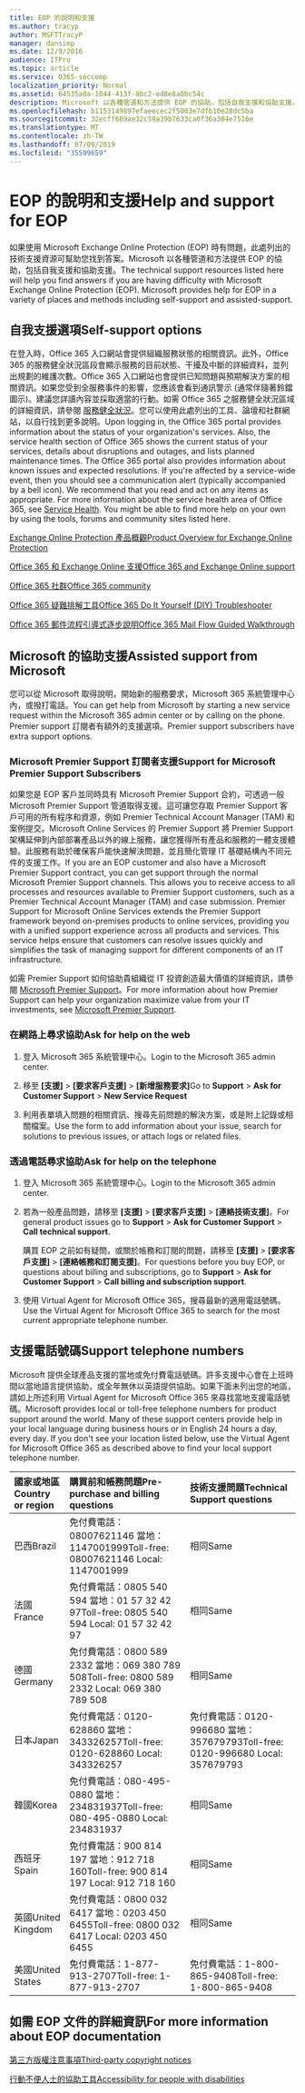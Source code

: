 ```yaml
---
title: EOP 的說明和支援
ms.author: tracyp
author: MSFTTracyP
manager: dansimp
ms.date: 12/9/2016
audience: ITPro
ms.topic: article
ms.service: O365-seccomp
localization_priority: Normal
ms.assetid: 64535a0a-1044-413f-8bc2-ed8e8a0bc54c
description: Microsoft 以各種管道和方法提供 EOP 的協助，包括自我支援和協助支援。
ms.openlocfilehash: b1153149897efaeecec2f5003e7dfb10e28dc5ba
ms.sourcegitcommit: 32ecff689ae32c59a39b7633ca0f36a304e7516e
ms.translationtype: MT
ms.contentlocale: zh-TW
ms.lasthandoff: 07/09/2019
ms.locfileid: "35599659"
---
```

# <a name="help-and-support-for-eop"></a><span data-ttu-id="0303d-103">EOP 的說明和支援</span><span class="sxs-lookup"><span data-stu-id="0303d-103">Help and support for EOP</span></span>

<span data-ttu-id="0303d-p101">如果使用 Microsoft Exchange Online Protection (EOP) 時有問題，此處列出的技術支援資源可幫助您找到答案。Microsoft 以各種管道和方法提供 EOP 的協助，包括自我支援和協助支援。</span><span class="sxs-lookup"><span data-stu-id="0303d-p101">The technical support resources listed here will help you find answers if you are having difficulty with Microsoft Exchange Online Protection (EOP). Microsoft provides help for EOP in a variety of places and methods including self-support and assisted-support.</span></span> 
  
## <a name="self-support-options"></a><span data-ttu-id="0303d-106">自我支援選項</span><span class="sxs-lookup"><span data-stu-id="0303d-106">Self-support options</span></span>

<span data-ttu-id="0303d-p102">在登入時，Office 365 入口網站會提供組織服務狀態的相關資訊。此外，Office 365 的服務健全狀況區段會顯示服務的目前狀態、干擾及中斷的詳細資料，並列出規劃的維護次數。Office 365 入口網站也會提供已知問題與預期解決方案的相關資訊。如果您受到全服務事件的影響，您應該會看到通訊警示 (通常伴隨著鈴鐺圖示)。建議您詳讀內容並採取適當的行動。如需 Office 365 之服務健全狀況區域的詳細資訊，請參閱 [服務健全狀況](https://go.microsoft.com/fwlink/?LinkId=394289)。您可以使用此處列出的工具、論壇和社群網站，以自行找到更多說明。</span><span class="sxs-lookup"><span data-stu-id="0303d-p102">Upon logging in, the Office 365 portal provides information about the status of your organization's services. Also, the service health section of Office 365 shows the current status of your services, details about disruptions and outages, and lists planned maintenance times. The Office 365 portal also provides information about known issues and expected resolutions. If you're affected by a service-wide event, then you should see a communication alert (typically accompanied by a bell icon). We recommend that you read and act on any items as appropriate. For more information about the service health area of Office 365, see [Service Health](https://go.microsoft.com/fwlink/?LinkId=394289). You might be able to find more help on your own by using the tools, forums and community sites listed here.</span></span>
  
[<span data-ttu-id="0303d-114">Exchange Online Protection 產品概觀</span><span class="sxs-lookup"><span data-stu-id="0303d-114">Product Overview for Exchange Online Protection</span></span>](https://go.microsoft.com/fwlink/p/?LinkId=279912)
  
[<span data-ttu-id="0303d-115">Office 365 和 Exchange Online 支援</span><span class="sxs-lookup"><span data-stu-id="0303d-115">Office 365 and Exchange Online support</span></span>](https://go.microsoft.com/fwlink/?LinkId=299655)
  
[<span data-ttu-id="0303d-116">Office 365 社群</span><span class="sxs-lookup"><span data-stu-id="0303d-116">Office 365 community</span></span>](https://go.microsoft.com/fwlink/?LinkId=299656)
  
[<span data-ttu-id="0303d-117">Office 365 疑難排解工具</span><span class="sxs-lookup"><span data-stu-id="0303d-117">Office 365 Do It Yourself (DIY) Troubleshooter</span></span>](https://go.microsoft.com/fwlink/?LinkId=299657)
  
[<span data-ttu-id="0303d-118">Office 365 郵件流程引導式逐步說明</span><span class="sxs-lookup"><span data-stu-id="0303d-118">Office 365 Mail Flow Guided Walkthrough</span></span>](https://go.microsoft.com/fwlink/?LinkId=323470)
  
## <a name="assisted-support-from-microsoft"></a><span data-ttu-id="0303d-119">Microsoft 的協助支援</span><span class="sxs-lookup"><span data-stu-id="0303d-119">Assisted support from Microsoft</span></span>

<span data-ttu-id="0303d-120">您可以從 Microsoft 取得說明，開始新的服務要求，Microsoft 365 系統管理中心內，或撥打電話。</span><span class="sxs-lookup"><span data-stu-id="0303d-120">You can get help from Microsoft by starting a new service request within the Microsoft 365 admin center or by calling on the phone.</span></span> <span data-ttu-id="0303d-121">Premier support 訂閱者有額外的支援選項。</span><span class="sxs-lookup"><span data-stu-id="0303d-121">Premier support subscribers have extra support options.</span></span>
  
### <a name="support-for-microsoft-premier-support-subscribers"></a><span data-ttu-id="0303d-122">Microsoft Premier Support 訂閱者支援</span><span class="sxs-lookup"><span data-stu-id="0303d-122">Support for Microsoft Premier Support Subscribers</span></span>

<span data-ttu-id="0303d-p104">如果您是 EOP 客戶並同時具有 Microsoft Premier Support 合約，可透過一般 Microsoft Premier Support 管道取得支援。這可讓您存取 Premier Support 客戶可用的所有程序和資源，例如 Premier Technical Account Manager (TAM) 和案例提交。Microsoft Online Services 的 Premier Support 將 Premier Support 架構延伸到內部部署產品以外的線上服務，讓您獲得所有產品和服務的一體支援體驗。此服務有助於確保客戶能快速解決問題，並且簡化管理 IT 基礎結構內不同元件的支援工作。</span><span class="sxs-lookup"><span data-stu-id="0303d-p104">If you are an EOP customer and also have a Microsoft Premier Support contract, you can get support through the normal Microsoft Premier Support channels. This allows you to receive access to all processes and resources available to Premier Support customers, such as a Premier Technical Account Manager (TAM) and case submission. Premier Support for Microsoft Online Services extends the Premier Support framework beyond on-premises products to online services, providing you with a unified support experience across all products and services. This service helps ensure that customers can resolve issues quickly and simplifies the task of managing support for different components of an IT infrastructure.</span></span>
  
<span data-ttu-id="0303d-127">如需 Premier Support 如何協助貴組織從 IT 投資創造最大價值的詳細資訊，請參閱 [Microsoft Premier Support](https://go.microsoft.com/fwlink/?LinkId=317437)。</span><span class="sxs-lookup"><span data-stu-id="0303d-127">For more information about how Premier Support can help your organization maximize value from your IT investments, see [Microsoft Premier Support](https://go.microsoft.com/fwlink/?LinkId=317437).</span></span>
  
### <a name="ask-for-help-on-the-web"></a><span data-ttu-id="0303d-128">在網路上尋求協助</span><span class="sxs-lookup"><span data-stu-id="0303d-128">Ask for help on the web</span></span>

1. <span data-ttu-id="0303d-129">登入 Microsoft 365 系統管理中心。</span><span class="sxs-lookup"><span data-stu-id="0303d-129">Login to the Microsoft 365 admin center.</span></span>
    
2. <span data-ttu-id="0303d-130">移至 **[支援]** \> **[要求客戶支援]** \> **[新增服務要求]**</span><span class="sxs-lookup"><span data-stu-id="0303d-130">Go to **Support** \> **Ask for Customer Support** \> **New Service Request**</span></span>
    
3. <span data-ttu-id="0303d-131">利用表單填入問題的相關資訊、搜尋先前問題的解決方案，或是附上記錄或相關檔案。</span><span class="sxs-lookup"><span data-stu-id="0303d-131">Use the form to add information about your issue, search for solutions to previous issues, or attach logs or related files.</span></span>
    
### <a name="ask-for-help-on-the-telephone"></a><span data-ttu-id="0303d-132">透過電話尋求協助</span><span class="sxs-lookup"><span data-stu-id="0303d-132">Ask for help on the telephone</span></span>

1. <span data-ttu-id="0303d-133">登入 Microsoft 365 系統管理中心。</span><span class="sxs-lookup"><span data-stu-id="0303d-133">Login to the Microsoft 365 admin center.</span></span>
    
2. <span data-ttu-id="0303d-134">若為一般產品問題，請移至 **[支援]** \> **[要求客戶支援]** \> **[連絡技術支援]**。</span><span class="sxs-lookup"><span data-stu-id="0303d-134">For general product issues go to **Support** \> **Ask for Customer Support** \> **Call technical support**.</span></span>
    
    <span data-ttu-id="0303d-135">購買 EOP 之前如有疑問，或關於帳務和訂閱的問題，請移至 **[支援]** \> **[要求客戶支援]** \> **[連絡帳務和訂閱支援]**。</span><span class="sxs-lookup"><span data-stu-id="0303d-135">For questions before you buy EOP, or questions about billing and subscriptions, go to **Support** \> **Ask for Customer Support** \> **Call billing and subscription support**.</span></span>
    
3. <span data-ttu-id="0303d-136">使用 Virtual Agent for Microsoft Office 365，搜尋最新的適用電話號碼。</span><span class="sxs-lookup"><span data-stu-id="0303d-136">Use the Virtual Agent for Microsoft Office 365 to search for the most current appropriate telephone number.</span></span>
    
## <a name="support-telephone-numbers"></a><span data-ttu-id="0303d-137">支援電話號碼</span><span class="sxs-lookup"><span data-stu-id="0303d-137">Support telephone numbers</span></span>

<span data-ttu-id="0303d-p105">Microsoft 提供全球產品支援的當地或免付費電話號碼。許多支援中心會在上班時間以當地語言提供協助，或全年無休以英語提供協助。如果下面未列出您的地區，請如上所述利用 Virtual Agent for Microsoft Office 365 來尋找當地支援電話號碼。</span><span class="sxs-lookup"><span data-stu-id="0303d-p105">Microsoft provides local or toll-free telephone numbers for product support around the world. Many of these support centers provide help in your local language during business hours or in English 24 hours a day, every day. If you don't see your location listed below, use the Virtual Agent for Microsoft Office 365 as described above to find your local support telephone number.</span></span>
  
|<span data-ttu-id="0303d-141">**國家或地區**</span><span class="sxs-lookup"><span data-stu-id="0303d-141">**Country or region**</span></span>|<span data-ttu-id="0303d-142">**購買前和帳務問題**</span><span class="sxs-lookup"><span data-stu-id="0303d-142">**Pre-purchase and billing questions**</span></span>|<span data-ttu-id="0303d-143">**技術支援問題**</span><span class="sxs-lookup"><span data-stu-id="0303d-143">**Technical Support questions**</span></span>|
|:-----|:-----|:-----|
|<span data-ttu-id="0303d-144">巴西</span><span class="sxs-lookup"><span data-stu-id="0303d-144">Brazil</span></span>  <br/> |<span data-ttu-id="0303d-145">免付費電話：08007621146          當地：1147001999</span><span class="sxs-lookup"><span data-stu-id="0303d-145">Toll-free: 08007621146          Local: 1147001999</span></span>  <br/> |<span data-ttu-id="0303d-146">相同</span><span class="sxs-lookup"><span data-stu-id="0303d-146">Same</span></span>  <br/> |
|<span data-ttu-id="0303d-147">法國</span><span class="sxs-lookup"><span data-stu-id="0303d-147">France</span></span>  <br/> |<span data-ttu-id="0303d-148">免付費電話：0805 540 594           當地：01 57 32 42 97</span><span class="sxs-lookup"><span data-stu-id="0303d-148">Toll-free: 0805 540 594           Local: 01 57 32 42 97</span></span>  <br/> |<span data-ttu-id="0303d-149">相同</span><span class="sxs-lookup"><span data-stu-id="0303d-149">Same</span></span>  <br/> |
|<span data-ttu-id="0303d-150">德國</span><span class="sxs-lookup"><span data-stu-id="0303d-150">Germany</span></span>  <br/> |<span data-ttu-id="0303d-151">免付費電話：0800 589 2332           當地：069 380 789 508</span><span class="sxs-lookup"><span data-stu-id="0303d-151">Toll-free: 0800 589 2332           Local: 069 380 789 508</span></span>  <br/> |<span data-ttu-id="0303d-152">相同</span><span class="sxs-lookup"><span data-stu-id="0303d-152">Same</span></span>  <br/> |
|<span data-ttu-id="0303d-153">日本</span><span class="sxs-lookup"><span data-stu-id="0303d-153">Japan</span></span>  <br/> |<span data-ttu-id="0303d-154">免付費電話：0120-628860          當地：343326257</span><span class="sxs-lookup"><span data-stu-id="0303d-154">Toll-free: 0120-628860          Local: 343326257</span></span>  <br/> |<span data-ttu-id="0303d-155">免付費電話：0120-996680          當地：357679793</span><span class="sxs-lookup"><span data-stu-id="0303d-155">Toll-free: 0120-996680          Local: 357679793</span></span>  <br/> |
|<span data-ttu-id="0303d-156">韓國</span><span class="sxs-lookup"><span data-stu-id="0303d-156">Korea</span></span>  <br/> |<span data-ttu-id="0303d-157">免付費電話：080-495-0880          當地：234831937</span><span class="sxs-lookup"><span data-stu-id="0303d-157">Toll-free: 080-495-0880          Local: 234831937</span></span>  <br/> |<span data-ttu-id="0303d-158">相同</span><span class="sxs-lookup"><span data-stu-id="0303d-158">Same</span></span>  <br/> |
|<span data-ttu-id="0303d-159">西班牙</span><span class="sxs-lookup"><span data-stu-id="0303d-159">Spain</span></span>  <br/> |<span data-ttu-id="0303d-160">免付費電話：900 814 197          當地：912 718 160</span><span class="sxs-lookup"><span data-stu-id="0303d-160">Toll-free: 900 814 197          Local: 912 718 160</span></span>  <br/> |<span data-ttu-id="0303d-161">相同</span><span class="sxs-lookup"><span data-stu-id="0303d-161">Same</span></span>  <br/> |
|<span data-ttu-id="0303d-162">英國</span><span class="sxs-lookup"><span data-stu-id="0303d-162">United Kingdom</span></span>  <br/> |<span data-ttu-id="0303d-163">免付費電話：0800 032 6417          當地：0203 450 6455</span><span class="sxs-lookup"><span data-stu-id="0303d-163">Toll-free: 0800 032 6417          Local: 0203 450 6455</span></span>  <br/> |<span data-ttu-id="0303d-164">相同</span><span class="sxs-lookup"><span data-stu-id="0303d-164">Same</span></span>  <br/> |
|<span data-ttu-id="0303d-165">美國</span><span class="sxs-lookup"><span data-stu-id="0303d-165">United States</span></span>  <br/> |<span data-ttu-id="0303d-166">免付費電話：1-877-913-2707</span><span class="sxs-lookup"><span data-stu-id="0303d-166">Toll-free: 1-877-913-2707</span></span>  <br/> |<span data-ttu-id="0303d-167">免付費電話：1-800-865-9408</span><span class="sxs-lookup"><span data-stu-id="0303d-167">Toll-free: 1-800-865-9408</span></span>  <br/> |
   
## <a name="for-more-information-about-eop-documentation"></a><span data-ttu-id="0303d-168">如需 EOP 文件的詳細資訊</span><span class="sxs-lookup"><span data-stu-id="0303d-168">For more information about EOP documentation</span></span>

[<span data-ttu-id="0303d-169">第三方版權注意事項</span><span class="sxs-lookup"><span data-stu-id="0303d-169">Third-party copyright notices</span></span>](third-party-copyright-notices.md)
  
[<span data-ttu-id="0303d-170">行動不便人士的協助工具</span><span class="sxs-lookup"><span data-stu-id="0303d-170">Accessibility for people with disabilities</span></span>](accessibility-for-people-with-disabilities.md)
  

